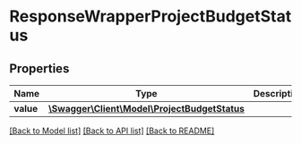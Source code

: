 # ResponseWrapperProjectBudgetStatus

## Properties
Name | Type | Description | Notes
------------ | ------------- | ------------- | -------------
**value** | [**\Swagger\Client\Model\ProjectBudgetStatus**](ProjectBudgetStatus.md) |  | [optional] 

[[Back to Model list]](../README.md#documentation-for-models) [[Back to API list]](../README.md#documentation-for-api-endpoints) [[Back to README]](../README.md)


